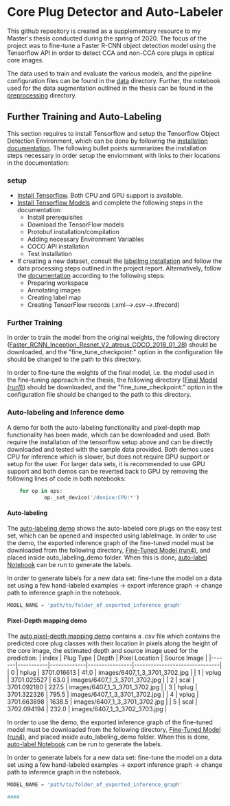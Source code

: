 # Core Plug Detector and Auto-Labeler
This github repository is created as a supplementary resource to my Master's thesis conducted during the spring of 2020. The focus of the project was to fine-tune a Faster R-CNN object detection model using the Tensorflow API in order to detect CCA and non-CCA core plugs in optical core images. 

The data used to train and evaluate the various models, and the pipeline configuration files can be found in the [data](data) directory. Further, the notebook used for the data augmentation outlined in the thesis can be found in the [preprocessing](preprocessing) directory. 

## Further Training and Auto-Labeling
This section requires to install Tensorflow and setup the Tensorflow Object Detection Environment, which can be done by following the [installation documentation](https://tensorflow-object-detection-api-tutorial.readthedocs.io/en/latest/index.html). The following bullet points summarizes the installation steps necessary in order setup the enviornment with links to their locations in the documentation:

### setup
* [Install Tensorflow](https://tensorflow-object-detection-api-tutorial.readthedocs.io/en/latest/install.html#tensorflow-installation). Both CPU and GPU support is available.
* [Install Tensorflow Models](https://tensorflow-object-detection-api-tutorial.readthedocs.io/en/latest/install.html#tensorflow-models-installation) and complete the following steps in the documentation:
  * Install prerequisites
  * Download the TensorFlow models
  * Protobuf installation/compilation
  * Adding necessary Environment Variables
  * COCO API installation
  * Test installation
* If creating a new dataset, consult the [labelImg installation](https://tensorflow-object-detection-api-tutorial.readthedocs.io/en/latest/install.html#labelimg-installation) and follow the data processing steps outlined in the project report. Alternatively, follow the [documentation](https://tensorflow-object-detection-api-tutorial.readthedocs.io/en/latest/training.html) according to the following steps:
  * Preparing workspace
  * Annotating images
  * Creating label map
  * Creating TensorFlow records (.xml-->.csv-->.tfrecord)


### Further Training
In order to train the model from the original weights, the following directory ([Faster_RCNN_Inception_Resnet_V2_atrous_COCO_2018_01_28](https://console.cloud.google.com/storage/browser/full-model/faster_rcnn_inception_resnet_v2_atrous_coco_2018_01_28/)) should be downloaded, and the "fine_tune_checkpoint:" option in the configuration file should be changed to the path to this directory.

In order to fine-tune the weights of the final model, i.e. the model used in the fine-tuning approach in the thesis, the following directory ([Final Model (run1)](https://console.cloud.google.com/storage/browser/full-model/final-model/)) should be downloaded, and the "fine_tune_checkpoint:" option in the configuration file should be changed to the path to this directory.



### Auto-labeling and Inference demo
A demo for both the auto-labeling functionality and pixel-depth map functionality has been made, which can be downloaded and used. Both require the installation of the tensorflow setup above and can be directly downloaded and tested with the sample data provided. Both demos uses CPU for inference which is slower, but does not require GPU support or setup for the user. For larger data sets, it is recommended to use GPU support and both demos can be reverted back to GPU by removing the following lines of code in both notebooks:
```python     
	for op in ops: 
            op._set_device('/device:CPU:*')  

```

#### Auto-labeling
The [auto-labeling demo](auto_labeling_demo) shows the auto-labeled core plugs on the easy test set, which can be opened and inspected using lableImage. In order to use the demo, the exported inference graph of the fine-tuned model must be downloaded from the following directory, [Fine-Tuned Model (run4)](https://console.cloud.google.com/storage/browser/full-model/inference-graph-auto-labeling/), and placed inside auto_labeling_demo folder. When this is done, [auto-label Notebook](auto_label_demo/the_auto_label_core_plugs.ipynb) can be run to generate the labels.

In order to generate labels for a new data set: fine-tune the model on a data set using a few hand-labeled examples -> export inference graph -> change path to inference graph in the notebook.
```python
MODEL_NAME = 'path/to/folder_of_exported_inference_graph'
```

#### Pixel-Depth mapping demo
The [auto pixel-depth mapping demo](auto_pixel_depth_mapping_demo) contains a .csv file which contains the predicted core plug classes with their location in pixels along the height of the core image, the estimated depth and source image used for the prediction:
| index | Plug Type | Depth       | Pixel Location | Source Image                  |
|-------|-----------|-------------|----------------|-------------------------------|
|     0 |     hplug | 3701.016613 |           41.0 | images/6407_1_3_3701_3702.jpg |
|     1 |     vplug | 3701.025527 |           63.0 | images/6407_1_3_3701_3702.jpg |
|     2 |      scal | 3701.092180 |          227.5 | images/6407_1_3_3701_3702.jpg |
|     3 |     hplug | 3701.322326 |          795.5 | images/6407_1_3_3701_3702.jpg |
|     4 |     vplug | 3701.663898 |         1638.5 | images/6407_1_3_3701_3702.jpg |
|     5 |      scal | 3702.094194 |          232.0 | images/6407_1_3_3702_3703.jpg |

In order to use the demo, the exported inference graph of the fine-tuned model must be downloaded from the following directory, [Fine-Tuned Model (run4)](https://console.cloud.google.com/storage/browser/full-model/inference-graph-auto-labeling/), and placed inside auto_labeling_demo folder. When this is done, [auto-label Notebook](auto_label_demo/the_auto_label_core_plugs.ipynb) can be run to generate the labels.

In order to generate labels for a new data set: fine-tune the model on a data set using a few hand-labeled examples -> export inference graph -> change path to inference graph in the notebook.
```python
MODEL_NAME = 'path/to/folder_of_exported_inference_graph'

####
